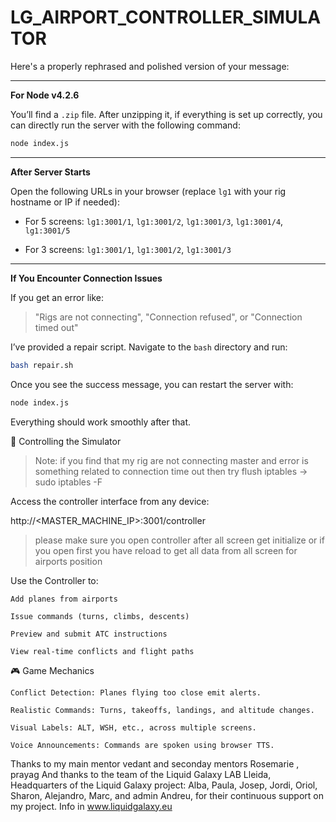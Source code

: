 # LG_AIRPORT_CONTROLLER_SIMULATOR
Here's a properly rephrased and polished version of your message:

---

**For Node v4.2.6**

You’ll find a `.zip` file. After unzipping it, if everything is set up correctly, you can directly run the server with the following command:

```bash
node index.js
```

---

**After Server Starts**

Open the following URLs in your browser (replace `lg1` with your rig hostname or IP if needed):

* For 5 screens:
  `lg1:3001/1`, `lg1:3001/2`, `lg1:3001/3`, `lg1:3001/4`, `lg1:3001/5`

* For 3 screens:
  `lg1:3001/1`, `lg1:3001/2`, `lg1:3001/3`

---

**If You Encounter Connection Issues**

If you get an error like:

> "Rigs are not connecting", "Connection refused", or "Connection timed out"

I’ve provided a repair script. Navigate to the `bash` directory and run:

```bash
bash repair.sh
```

Once you see the success message, you can restart the server with:

```bash
node index.js
```

Everything should work smoothly after that.



📱 Controlling the Simulator

 > Note: if you find that my  rig are not connecting master and error is something related to connection time out  then try flush iptables ->  sudo iptables -F 

Access the controller interface from any device:

http://<MASTER_MACHINE_IP>:3001/controller

> please make sure you open controller after all screen get initialize or if you open first you have reload to get all data from all screen for airports position  

Use the Controller to:

    Add planes from airports

    Issue commands (turns, climbs, descents)

    Preview and submit ATC instructions

    View real-time conflicts and flight paths

🎮 Game Mechanics

    Conflict Detection: Planes flying too close emit alerts.

    Realistic Commands: Turns, takeoffs, landings, and altitude changes.

    Visual Labels: ALT, WSH, etc., across multiple screens.

    Voice Announcements: Commands are spoken using browser TTS.


Thanks to my main mentor vedant  and seconday mentors Rosemarie , prayag And thanks to the team of the Liquid Galaxy LAB Lleida, Headquarters of the Liquid Galaxy project: Alba, Paula, Josep, Jordi, Oriol, Sharon, Alejandro, Marc, and admin Andreu, for their continuous support on my project.
Info in www.liquidgalaxy.eu
